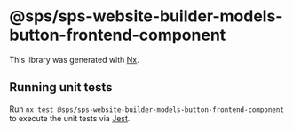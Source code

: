# @sps/sps-website-builder-models-button-frontend-component

This library was generated with [Nx](https://nx.dev).

## Running unit tests

Run `nx test @sps/sps-website-builder-models-button-frontend-component` to execute the unit tests via [Jest](https://jestjs.io).
